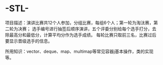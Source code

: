 # -STL-
项目描述：演讲比赛共12个人参加，分组比赛，每组6个人；第一轮为淘汰赛，第二轮为决赛；
选手编号进行抽签后顺序演讲，五个评委分别给每个选手打分，去除最高分和最低分，计算平均分作为选手成绩。
每轮比赛只取前三名，比赛过后要显示晋级选手的信息。

所用知识：vector、deque、map、multimap等常见容器j基本操作，类的实现等。
